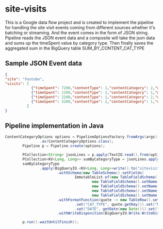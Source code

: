 # site-visits
This is a Google data flow project and is created to implement the pipeline for handling the site visit events coming from different sources whether it's batching or streaming. And the event comes in the form of JSON string. 
Pipeline reads the JSON event data and a composite will take the json data and sums up the timeSpent value by category type. Then finally saves the aggregated sum in the BigQuery table SUM_BY_CONTENT_CAT_TYPE

## Sample JSON Event data
```json
{
"site": "Youtube",
"visits": [
			{"timeSpent": 7200,"contentType": 1,"contentCategory": 2,"url": "youtube.com/godfather"},
			{"timeSpent": 1200,"contentType": 2,"contentCategory": 1,"url": "youtube.com/python"},
			{"timeSpent": 2200,"contentType": 1,"contentCategory": 2,"url": "youtube.com/latenightshow"},
			{"timeSpent": 3200,"contentType": 2,"contentCategory": 1,"url": "youtube.com/agile-methodology"}
		  ]
}
```
## Pipeline implementation in Java
```java
ContentCategoryOptions options = PipelineOptionsFactory.fromArgs(args).withValidation()
				.as(ContentCategoryOptions.class);
		Pipeline p = Pipeline.create(options);

		PCollection<String> jsonLines = p.apply(TextIO.read().from(options.getInputFile()));
		PCollection<KV<Long, Long>> sumByCategoryType = jsonLines.apply(new SumByCategoryTypeComposite());
		sumByCategoryType
				.apply(BigQueryIO.<KV<Long, Long>>write().to("sitevisits-195700:sitevisits.SUM_BY_CONTENT_CAT_TYPE")
						.withSchema(new TableSchema().setFields(
								ImmutableList.of(new TableFieldSchema().setName("USER_NAME").setType("STRING"),
										new TableFieldSchema().setName("CAT_TYPE").setType("INTEGER"),
										new TableFieldSchema().setName("NUM_MINUTES_SPENT").setType("NUMERIC"),
										new TableFieldSchema().setName("DATE").setType("DATE"),
										new TableFieldSchema().setName("UPDATED_TIME_STAMP").setType("TIMESTAMP"))))
						.withFormatFunction(quote -> new TableRow().set("USER_NAME", "porumamilla_raghu")
								.set("CAT_TYPE", quote.getKey()).set("NUM_MINUTES_SPENT", quote.getValue())
								.set("DATE", getDate(new Date())).set("UPDATED_TIME_STAMP", getTimestamp()))
						.withWriteDisposition(BigQueryIO.Write.WriteDisposition.WRITE_TRUNCATE));

		p.run().waitUntilFinish();
```